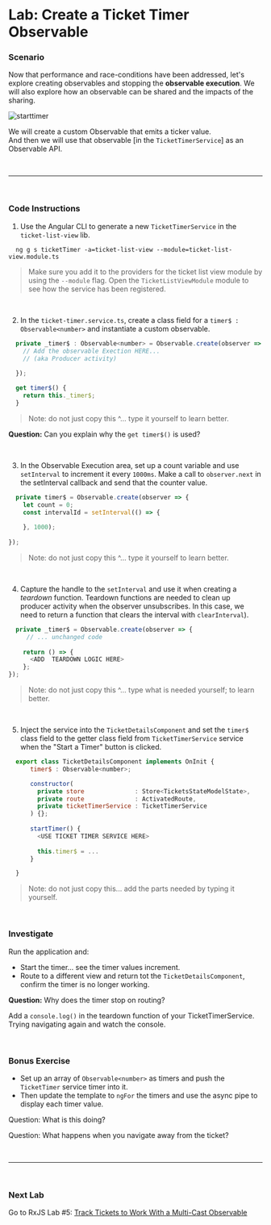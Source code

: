 # Lab: Create a Ticket Timer Observable

### Scenario

Now that performance and race-conditions have been addressed, let's explore creating observables and stopping the **observable execution**. We will also explore how an observable can be shared and the impacts of the sharing.

![starttimer](https://user-images.githubusercontent.com/210413/35164280-5fc82abc-fd0f-11e7-97f8-e71ef3618c6c.jpg)

We will create a custom Observable that emits a ticker value.<br/>
And then we will use that observable [in the `TicketTimerService`] as an Observable API.

<br/>

----

<br/>

### Code Instructions

1. Use the Angular CLI to generate a new `TicketTimerService` in the `ticket-list-view` lib.
  

  ```console
    ng g s ticketTimer -a=ticket-list-view --module=ticket-list-view.module.ts
  ```

   >  Make sure you add it to the providers for the ticket list view module by using the `--module` flag. Open the `TicketListViewModule` module to see how the service has been registered.

<br/>

2. In the `ticket-timer.service.ts`, create a class field for a `timer$ : Observable<number>` and instantiate a custom observable.

  ```js
    private _timer$ : Observable<number> = Observable.create(observer => {
      // Add the observable Exection HERE... 
      // (aka Producer activity)
            
    });

    get timer$() {
      return this._timer$;
    }
  ```
 
  >  Note: do not just copy this ^... type it yourself to learn better. 
  
  **Question:** Can you explain why the `get timer$()` is used?
  
  <br/>

3. In the Observable Execution area, set up a count variable and use `setInterval` to increment it every `1000ms`. Make a call to `observer.next` in the setInterval callback and send that the counter value.

  ```js
    private timer$ = Observable.create(observer => {      
      let count = 0;
      const intervalId = setInterval(() => {
    
      }, 1000);
      
  });
  ```
 
  >  Note: do not just copy this ^... type it yourself to learn better.
  
  <br/>
  
4. Capture the handle to the `setInterval` and use it when creating a *teardown* function. Teardown functions are needed to clean up producer activity when the observer unsubscribes. In this case, we need to return a function that clears the interval with `clearInterval`).

  ```js
    private _timer$ = Observable.create(observer => {      
       // ... unchanged code
      
      return () => { 
        <ADD  TEARDOWN LOGIC HERE>
      };
  });
  ```
  
  >  Note: do not just copy this ^... type what is needed yourself; to learn better.
   
  <br/>
  

5. Inject the service into the `TicketDetailsComponent` and set the `timer$` class field to the getter class field from `TicketTimerService` service when the "Start a Timer" button is clicked.

  ```js
    export class TicketDetailsComponent implements OnInit {
        timer$ : Observable<number>;

        constructor(
          private store              : Store<TicketsStateModelState>,
          private route              : ActivatedRoute,
          private ticketTimerService : TicketTimerService
        ) {};
        
        startTimer() {
          <USE TICKET TIMER SERVICE HERE>
          
          this.timer$ = ...
        }

    }    
  ```
   
   >  Note: do not just copy this... add the parts needed by typing it yourself.
   
  <br/>

### Investigate

Run the application and:

*  Start the timer... see the timer values increment. 
*  Route to a different view and return tot the `TicketDetailsComponent`, confirm the timer is no longer working.

**Question:** Why does the timer stop on routing?

Add a `console.log()` in the teardown function of your TicketTimerService. Trying navigating again and watch the console.

<br/>

### Bonus Exercise

*  Set up an array of `Observable<number>` as timers and push the `TicketTimer` service timer into it. 
*  Then update the template to `ngFor` the timers and use the async pipe to display each timer value. 

Question: What is this doing? 

Question: What happens when you navigate away from the ticket?


<br/>

----

<br/>

### Next Lab

Go to RxJS Lab #5: [Track Tickets to Work With a Multi-Cast Observable](lab-5.md)
